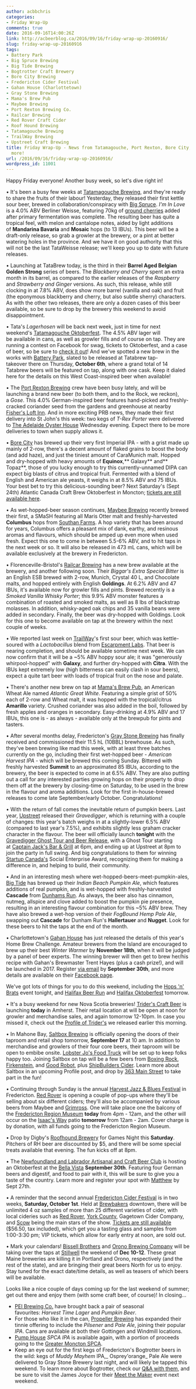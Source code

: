 ```yaml
---
author: acbbchris
categories:
- Friday Wrap-Up
comments: true
date: 2016-09-16T14:00:26Z
link: http://acbeerblog.ca/2016/09/16/friday-wrap-up-20160916/
slug: friday-wrap-up-20160916
tags:
- Battery Park
- Big Spruce Brewing
- Big Tide Brewing
- Bogtrotter Craft Brewery
- Bore City Brewing
- Fredericton Cider Festival
- Gahan House (Charlottetown)
- Gray Stone Brewing
- Mama's Brew Pub
- Maybee Brewing
- Port Rexton Brewing Co.
- Railcar Brewing
- Red Rover Craft Cider
- Roof Hound Brewing
- Tatamagouche Brewing
- TrailWay Brewing
- Upstreet Craft Brewing
title: Friday Wrap-Up - News from Tatamagouche, Port Rexton, Bore City, Maybee, and
  more!
url: /2016/09/16/friday-wrap-up-20160916/
wordpress_id: 11001
---
```


Happy Friday everyone! Another busy week, so let's dive right in!

• It's been a busy few weeks at [Tatamagouche Brewing](http://tatabrew.com/), and they're ready to share the fruits of their labour! Yesterday, they released their first kettle sour beer, brewed in collaboration/conspiracy with [Big Spruce](http://www.bigspruce.ca/). _I'm In Love_ is a 4.0% ABV Berliner Weisse, featuring 70kg of [ground cherries](https://en.wikipedia.org/wiki/Physalis) added after primary fermentation was complete. The resulting beer has quite a tropical feel, with melon and cantalope notes, aided by light additions of **Mandarina Bavaria** and **Mosaic** hops (to 13 IBUs). This beer will be a draft-only release, so grab a growler at the brewery, or a pint at better watering holes in the province. And we have it on good authority that this will not be the last TataWeisse release; we'll keep you up to date with future releases.

• Launching at TataBrew today, is the third in their **Barrel Aged Belgian Golden Strong** series of beers. The _Blackberry and Cherry_ spent an extra month in its barrel, as compared to the earlier releases of the _Raspberry_ and _Strawberry and Ginger_ versions. As such, this release, while still clocking in at 7.8% ABV, does show more barrel (vanilla and oak) and fruit (the eponymous blackberry and cherry, but also subtle sherry) characters. As with the other two releases, there are only a dozen cases of this beer available, so be sure to drop by the brewery this weekend to avoid disappointment.

• Tata's _Lagerhosen_ will be back next week, just in time for next weekend's [Tatamagouche Oktoberfest](http://www.nsoktoberfest.ca/). The 4.5% ABV lager will be available in cans, as well as growler fills and of course on tap. They are running a contest on Facebook for swag, tickets to Oktoberfest, and a case of beer, so be sure to [check it out](https://www.facebook.com/tatabrew/photos/a.1598360323737712.1073741829.1423201444586935/1643747845865626/?type=1&theater)! And we've spotted a new brew in the works with [Battery Park](http://batterypark.ca/), slated to be released at Tatabrew tap-takeover there on Thursday, **October 6th**, where a grand total of 14 Tatabrew beers will be featured on tap, along with one cask. Keep it dialed here for the details on this West Coast-inspired beer when available!

• The [Port Rexton Brewing](http://www.portrextonbrewing.com/) crew have been busy lately, and will be launching a brand new beer (to both them, and to the Rock, we reckon), a _Gose_. This 4.0% German-inspired beer features hand-picked and freshly-cracked coriander seed from the gardens and greenhouse at nearby [Fisher's Loft Inn](http://fishersloft.com/). And in more exciting PRB news, they made their first delivery into St John's this week: two kegs of _T-Rex Porter_ were delivered to [The Adelaide Oyster House](https://www.facebook.com/theadelaideoysterhouse/) Wednesday evening. Expect there to be more deliveries to town when supply allows it.

• [Bore City](http://www.borecitybrewing.com/) has brewed up their very first Imperial IPA - with a grist made up mainly of 2-row, there's a decent amount of flaked grains to boost the body (and add haze), and just the tiniest amount of CaraMunich malt. Hopped and dry-hopped with heavy amounts of **Equinox**,** Galaxy** and** Topaz**, those of you lucky enough to try this currently-unnamed DIPA can expect big blasts of citrus and tropical fruit. Fermented with a blend of English and American ale yeasts, it weighs in at 8.5% ABV and 75 IBUs. Your best bet to try this delicious-sounding beer? Next Saturday's (Sept 24th) Atlantic Canada Craft Brew Oktoberfest in Moncton; [tickets are still available here](https://www.eventbrite.com/e/atlantic-canadian-craft-brew-oktoberfest-tickets-26413113333).

• As wet-hopped-beer season continues, [Maybee Brewing](http://www.maybeebrew.com/) recently brewed their first, a SMaSH featuring all Maris Otter malt and freshly-harvested **Columbus** hops from [Southan Farms](http://www.southanfarms.net/). A hop variety that has been around for years, Columbus offers a pleasant mix of dank, earthy, and resinous aromas and flavours, which should be amped up even more when used fresh. Expect this one to come in between 5.5-6% ABV, and to hit taps in the next week or so. It will also be released in 473 mL cans, which will be available exclusively at the brewery in Fredericton.

• Florenceville-Bristol's [Railcar Brewing](http://railcarbrewing.com/) has a new brew available at the brewery, and another following soon. Their _Biggar's Extra Special Bitter_ is an English ESB brewed with 2-row, Munich, Crystal 40 L, and Chocolate malts, and hopped entirely with English **Goldings**. At 6.2% ABV and 47 IBUs, it's available now for growler fills and pints. Brewed recently is a _Smoked Vanilla Whisky Porter_; this 9.9% ABV monster features a combination of roasted and smoked malts, as well as 8 lbs of blackstrap molasses. In addition, whisky-aged oak chips and 35 vanilla beans were added in secondary. Finally, the beer was dry-hopped with Goldings. Look for this one to become available on tap at the brewery within the next couple of weeks.

• We reported last week on [TrailWay](http://www.trailwaybrewing.com/)'s first sour beer, which was kettle-soured with a _Lactobacillus_ blend from [Escarpment Labs](http://www.escarpmentlabs.com/). That beer is nearing completion, and should be available sometime next week. We can now confirm that it will be a ~5% ABV hoppy sour ale; it was "generously whirpool-hopped" with **Galaxy**, and further dry-hopped with **Citra**. With the IBUs kept extremely low (high bitterness can easily clash in sour beers), expect a quite tart beer with loads of tropical fruit on the nose and palate.

• There's another new brew on tap at [Mama's Brew Pub](http://www.mamaspubwesthills.com/), an American Wheat Ale named _Atlantic Great White_. Featuring a simple grist of 50% each of 2-row and Wheat malt, it was hopped with the tropical/citrus **Amarillo** variety. Crushed coriander was also added in the boil, followed by fresh apples and oranges in secondary. Easy-drinking at 4.9% ABV and 17 IBUs, this one is - as always - available only at the brewpub for pints and tasters.

• After several months delay, Fredericton's [Gray Stone Brewing](http://graystonebrewing.com/) has finally received and commissioned their 11.5 hL (10BBL) brewhouse. As such, they've been brewing like mad this week, with at least three batches currently on the go, including their first wet-hopped beer - _American Harvest IPA_ - which will be brewed this coming Sunday. Bittered with freshly harvested **Summit** to an approximated 85 IBUs, according to the brewery, the beer is expected to come in at 6.5% ABV. They are also putting out a call for any interested parties growing hops on their property to drop them off at the brewery by closing-time on Saturday, to be used in the brew in the flavour and aroma additions. Look for the first in-house-brewed releases to come late September/early October. Congratulations!

• With the return of fall comes the inevitable return of pumpkin beers. Last year, [Upstreet](http://upstreetcraftbrewing.com) released their _Gravedigger_, which is returning with a couple of changes: this year's batch weighs in at a slightly-lower 6.5% ABV (compared to last year's 7.5%), and exhibits slightly less graham cracker character in the flavour. The beer will officially launch **tonight** with the [Gravedigger Ghost Tour and Beer Release](https://www.facebook.com/events/1075873082481335/), with a Ghost Tour starting at [Captain Jack's Bar & Grill](https://www.facebook.com/CaptainJacksCharlottetown/) at 6pm, and ending up at Upstreet at 8pm to join the party in full swing. And big congratulations to them for winning [Startup Canada's](http://startupaward.ca/blog/2016/08/31/2016-startup-canada-award-winners-atlantic/) Social Enterprise Award, recognizing them for making a difference in, and helping to build, their community.

• And in an interesting mesh where wet-hopped-beers-meet-pumpkin-ales, [Big Tide](https://www.facebook.com/Big-Tide-Brewing-Co-301456876447/) has brewed up their _Indian Beach Pumpkin Ale_, which features additions of real pumpkin, and is wet-hopped with freshly-harvested **Cascade** from [Dunhams Run](http://dunhamsrun.ca/). As always, the beer also has cinnamon, nutmeg, allspice and clove added to boost the pumpkin pie presence, resulting in an interesting flavour combination for this ~5% ABV brew. They have also brewed a wet-hop version of their _FogBound Hemp Pale Ale_, swapping out **Cascade** for Dunham Run's **Hallertauer** and **Nugget**. Look for these beers to hit the taps at the end of the month.

• Charlottetown's [Gahan House](http://charlottetown.gahan.ca/) has just released the details of this year's Home Brew Challenge. Amateur brewers from the Island are encouraged to brew up their best _Winter Warmer_ by **November 18th**, when it will be judged by a panel of beer experts. The winning brewer will then get to brew her/his recipe with Gahan's Brewmaster Trent Hayes (plus a cash prize!), and will be launched in 2017. Register [via email](mailto:gahan@murphyrestaurants.ca) by **September 30th**, and more details are available on their [Facebook page](https://www.facebook.com/TheGahanHouse/photos/a.565348890158335.154218.562767907083100/1498725540153994/?type=3&theater).

We've got lots of things for you to do this weekend, including the [Hops 'n' Brats](http://www.tickethalifax.com/events/35018783/hops-n-brats) event tonight, and [Halifax Beer Run](http://ottawabeerrun.com/products/halifax-beer-run) and [Halifax Oktoberfest](http://www.tickethalifax.com/events/35018867/garrison-oktoberfest-saturday-evening-pass) tomorrow.

• It's a busy weekend for new Nova Scotia breweries! [Trider's Craft Beer](http://www.triderscraftbeer.ca/) is launching **today** in Amherst. Their retail location at will be open at noon for growler and merchandise sales, and again tomorrow 12-10pm. In case you missed it, check out the [Profile of Trider's](http://acbeerblog.ca/2016/09/16/triders-craft-beer/) we released earlier this morning.

• In Mahone Bay, [Saltbox Brewing](http://www.saltboxbrewingcompany.ca/) is officially opening the doors of their taproom and retail shop tomorrow, **September 17** at 10 am. In addition to merchandise and growlers of their four core beers, their taproom will be open to embibe onsite. [Lobster Jo's Food Truck](https://www.facebook.com/lobsterjos/) will be set up to keep folks happy too. Joining Saltbox on tap will be a few beers from [Boxing Rock](http://www.boxingrock.ca/), [Firkenstein](https://www.facebook.com/pages/FirkinStein-Brewing/754150891380564), and [Good Robot](http://goodrobotbrewing.ca), plus [ShipBuilders Cider](http://www.shipbuilderscider.ca/). Learn more about Saltbox in an upcoming Profile post, and drop by [363 Main Street](https://goo.gl/maps/3xHtQH51qrD2) to take part in the fun!

• Continuing through Sunday is the annual [Harvest Jazz & Blues Festival](http://www.harvestjazzandblues.com/) in Fredericton. [Red Rover](http://www.redroverbrew.com/) is opening a couple of pop-ups where they'll be selling about six different ciders; they'll also be accompanied by various beers from Maybee and [Grimross](http://grimross.com/). One will take place one the balcony of the [Fredericton Region Museum](https://frederictonregionmuseum.wordpress.com/) **today** from 4pm - 12am, and the other will occur on the [Isaac's Way](http://isaacsway.ca/) patio **tomorrow** from 12am - 2am. Cover charge is by donation, with all funds going to the Fredericton Region Museum.

• Drop by Digby's [Roofhound Brewery](http://roofhound.ca/) for Games Night this **Saturday**. Pitchers of RH beer are discounted by $5, and there will be some special treats available that evening. The fun kicks off at 8pm.

• The [Newfoundland and Labrador Artisanal and Craft Beer Club](http://www.nlacbc.ca/) is hosting an Oktoberfest at the [Bella Vista](http://www.bellavista.ca/) **September 30th**. Featuring four German beers and digestif, and food to pair with it, this will be sure to give you a taste of the country. Learn more and register your spot with [Matthew](email:matthew.t.power@gmail.com) by Sept 27th.

• A reminder that the second annual [Fredericton Cider Festival](https://www.facebook.com/events/232750247078084/) is in two weeks, **Saturday, October 1st**. Held at [Brewbakers](http://www.brewbakers.ca/#home) downtown, there will be unlimited 4 oz samples of more than 25 different varieties of cider, with local cideries such as [Red Rover](http://www.redroverbrew.com/), [York County](http://www.yorkcountycider.net/), Gagetown Cider Company, and [Scow](http://vergerbelliveauorchard.ca/products/scow-craft-cider/) being the main stars of the show. [Tickets are still available](http://www.eventbrite.com/e/fredericton-cider-festival-2016-tickets-19980953570?aff=Fcbf) ($56.50, tax included), which get you a tasting glass and samples from 1:00-3:30 pm; VIP tickets, which allow for early entry at noon, are sold out.

• Mark your calendars! [Bissell Brothers](https://www.facebook.com/BissellBrothers/) and [Orono Brewing Company](http://oronobrewing.com/) will be taking over the taps at [Stillwell](http://www.barstillwell.com/) the weekend of **Dec 10-12**. These great Maine breweries are killing it in Portland and Orono, respectively (and the rest of the state), and are bringing their great beers North for us to enjoy. Stay tuned for the exact date/time details, as well as teasers of which beers will be available.

Looks like a nice couple of days coming up for the last weekend of summer; get out there and enjoy them (with some craft beer, of course)! In closing...

- [PEI Brewing Co.](http://peibrewingcompany.com/) have brought back a pair of seasonal favourites: _Harvest Time Lager_ and _Pumpkin Beer_.
- For those who like it in the can, [Propeller Brewing](http://www.drinkpropeller.ca/) has expanded their tinnie offering to include the _Pilsener_ and _Pale Ale_, joining their popular _IPA_. Cans are available at both their Gottingen and Windmill locations.
- [Pump House](http://beer.pumphousebrewery.ca/) _SPCA IPA_ is available again, with a portion of proceeds going to the [Greater Moncton SPCA](https://www.monctonspca.ca/).
- Keep an eye out for the first kegs of Fredericton's Bogtrotter beers in the wild: kegs of _Muddy Mayhem_ IPA,_ Osprey'orange_ Pale Ale were delivered to Gray Stone Brewery last night, and will likely be tapped this weekend. To learn more about Bogtrotter, check our [Q&A with them](http://acbeerblog.ca/2016/08/25/bogtrotter-craft-brewery-opening-in-fredericton-in-september-2016/), and be sure to visit the James Joyce for their [Meet the Maker](https://www.facebook.com/events/140381753074633/) event next weekend.
